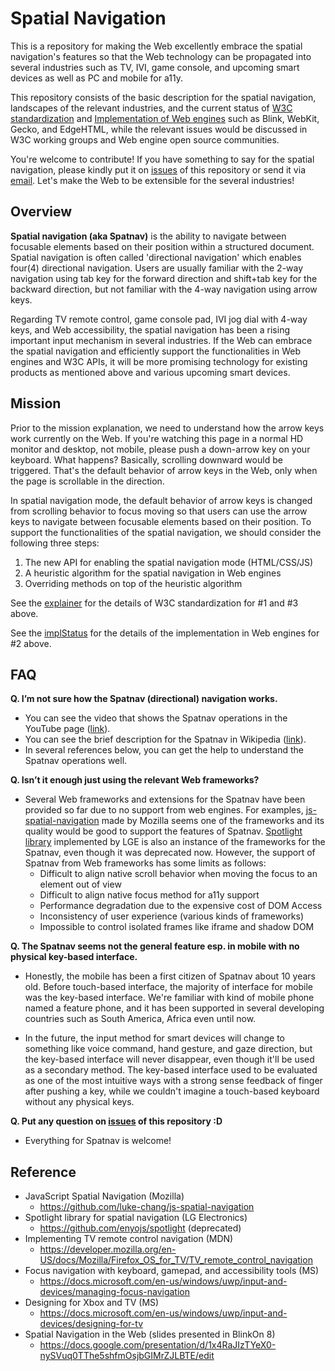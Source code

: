 # Spatial Navigation
This is a repository for making the Web excellently embrace the spatial navigation's features so that the Web technology can be propagated into several industries such as TV, IVI, game console, and upcoming smart devices as well as PC and mobile for a11y.

This repository consists of the basic description for the spatial navigation, landscapes of the relevant industries, and the current status of [W3C standardization](explainer.md) and [Implementation of Web engines](implStatus.md) such as Blink, WebKit, Gecko, and EdgeHTML, while the relevant issues would be discussed in W3C working groups and Web engine open source communities.

You're welcome to contribute! If you have something to say for the spatial navigation, please kindly put it on [issues](https://github.com/WICG/spatial-navigation/issues) of this repository or send it via [email](mailto://lgewst@gmail.com). Let's make the Web to be extensible for the several industries!

## Overview
**Spatial navigation (aka Spatnav)** is the ability to navigate between focusable elements based on their position within a structured document. Spatial navigation is often called 'directional navigation' which enables four(4) directional navigation. Users are usually familiar with the 2-way navigation using tab key for the forward direction and shift+tab key for the backward direction, but not familiar with the 4-way navigation using arrow keys.

Regarding TV remote control, game console pad, IVI jog dial with 4-way keys, and Web accessibility, the spatial navigation has been a rising important input mechanism in several industries. If the Web can embrace the spatial navigation and efficiently support the functionalities in Web engines and W3C APIs, it will be more promising technology for existing products as mentioned above and various upcoming smart devices.

## Mission
Prior to the mission explanation, we need to understand how the arrow keys work currently on the Web. If you're watching this page in a normal HD monitor and desktop, not mobile, please push a down-arrow key on your keyboard. What happens? Basically, scrolling downward would be triggered. That's the default behavior of arrow keys in the Web, only when the page is scrollable in the direction.

In spatial navigation mode, the default behavior of arrow keys is changed from scrolling behavior to focus moving so that users can use the arrow keys to navigate between focusable elements based on their position. To support the functionalities of the spatial navigation, we should consider the following three steps:
1. The new API for enabling the spatial navigation mode (HTML/CSS/JS)
2. A heuristic algorithm for the spatial navigation in Web engines
3. Overriding methods on top of the heuristic algorithm

See the [explainer](explainer.md) for the details of W3C standardization for #1 and #3 above.
 
See the [implStatus](implStatus.md) for the details of the implementation in Web engines for #2 above.

## FAQ
**Q. I’m not sure how the Spatnav (directional) navigation works.**
- You can see the video that shows the Spatnav operations in the YouTube page ([link](https://www.youtube.com/watch?v=TzDtcX9urUg)).
- You can see the brief description for the Spatnav in Wikipedia ([link](https://en.wikipedia.org/wiki/Spatial_navigation)).
- In several references below, you can get the help to understand the Spatnav operations well.

**Q. Isn’t it enough just using the relevant Web frameworks?**
- Several Web frameworks and extensions for the Spatnav have been provided so far due to no support from web engines. For examples, [js-spatial-navigation](https://github.com/luke-chang/js-spatial-navigation) made by Mozilla seems one of the frameworks and its quality would be good to support the features of Spatnav. [Spotlight library](https://github.com/enyojs/spotlight) implemented by LGE is also an instance of the frameworks for the Spatnav, even though it was deprecated now. However, the support of Spatnav from Web frameworks has some limits as follows:
  - Difficult to align native scroll behavior when moving the focus to an element out of view
  - Difficult to align native focus method for a11y support
  - Performance degradation due to the expensive cost of DOM Access
  - Inconsistency of user experience (various kinds of frameworks)
  - Impossible to control isolated frames like iframe and shadow DOM

**Q. The Spatnav seems not the general feature esp. in mobile with no physical key-based interface.**
- Honestly, the mobile has been a first citizen of Spatnav about 10 years old. Before touch-based interface, the majority of interface for mobile was the key-based interface. We're familiar with kind of mobile phone named a feature phone, and it has been supported in several developing countries such as South America, Africa even until now.

- In the future, the input method for smart devices will change to something like voice command, hand gesture, and gaze direction, but the key-based interface will never disappear, even though it'll be used as a secondary method. The key-based interface used to be evaluated as one of the most intuitive ways with a strong sense feedback of finger after pushing a key, while we couldn't imagine a touch-based keyboard without any physical keys.

**Q. Put any question on [issues](https://github.com/WICG/spatial-navigation/issues) of this repository :D**
- Everything for Spatnav is welcome!

## Reference
- JavaScript Spatial Navigation (Mozilla)
  - https://github.com/luke-chang/js-spatial-navigation
- Spotlight library for spatial navigation (LG Electronics)
  - https://github.com/enyojs/spotlight (deprecated)
- Implementing TV remote control navigation (MDN)
  - https://developer.mozilla.org/en-US/docs/Mozilla/Firefox_OS_for_TV/TV_remote_control_navigation
- Focus navigation with keyboard, gamepad, and accessibility tools (MS)
  - https://docs.microsoft.com/en-us/windows/uwp/input-and-devices/managing-focus-navigation
- Designing for Xbox and TV (MS)
  - https://docs.microsoft.com/en-us/windows/uwp/input-and-devices/designing-for-tv
- Spatial Navigation in the Web (slides presented in BlinkOn 8)
  - https://docs.google.com/presentation/d/1x4RaJIzTYeX0-nySVuq0TThe5shfmOsjbGIMrZJLBTE/edit
